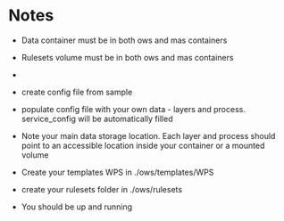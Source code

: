 # Notes


- Data container must be in both ows and mas containers
- Rulesets volume must be in both ows and mas containers
- 



- create config file from sample
- populate config file with your own data - layers and process. service_config will be automatically filled
- Note your main data storage location. Each layer and process should point to an accessible location inside your container or a mounted volume
- Create your templates WPS in ./ows/templates/WPS
- create your rulesets folder in ./ows/rulesets
- You should be up and running
